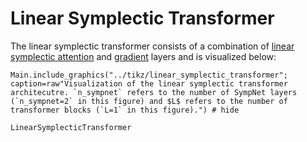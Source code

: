 # Linear Symplectic Transformer

The linear symplectic transformer consists of a combination of [linear symplectic attention](@ref "Linear Symplectic Attention") and [gradient](@ref "SympNet Gradient Layer") layers and is visualized below: 

```@example
Main.include_graphics("../tikz/linear_symplectic_transformer"; caption=raw"Visualization of the linear symplectic transformer architecutre. `n_sympnet` refers to the number of SympNet layers (`n_sympnet=2` in this figure) and $L$ refers to the number of transformer blocks (`L=1` in this figure).") # hide
```


```@docs; canonical=false
LinearSymplecticTransformer
```